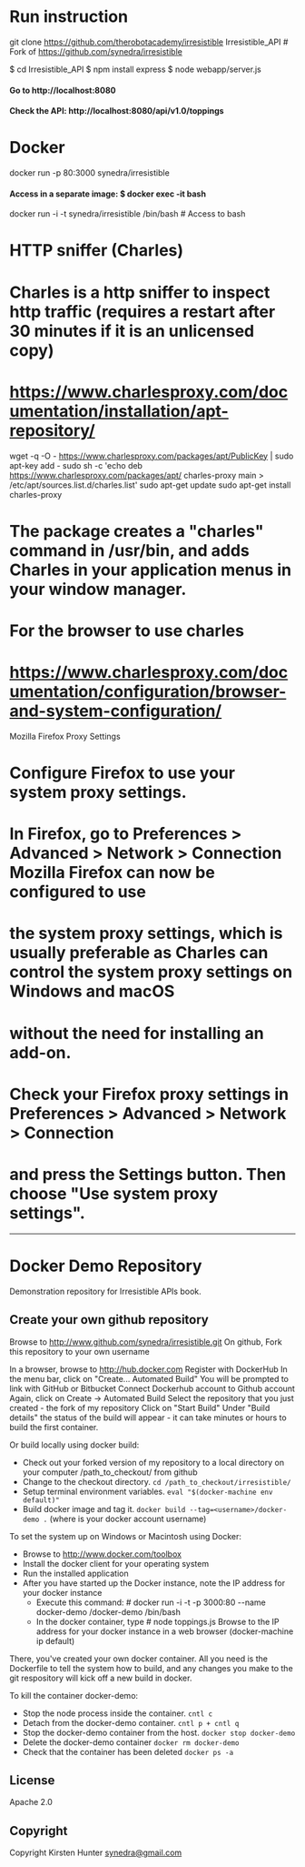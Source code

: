 Run instruction
===============
git clone https://github.com/therobotacademy/irresistible Irresistible_API   # Fork of https://github.com/synedra/irresistible

$ cd Irresistible_API
$ npm install express
$ node webapp/server.js

#### Go to             http://localhost:8080
#### Check the API:    http://localhost:8080/api/v1.0/toppings

Docker
======
docker run -p 80:3000 synedra/irresistible

#### Access in a separate image: $ docker exec -it <container ID or name> bash
docker run -i -t synedra/irresistible /bin/bash  # Access to bash

HTTP sniffer (Charles)
======================
# Charles is a http sniffer to inspect http traffic (requires a restart after 30 minutes if it is an unlicensed copy)
# https://www.charlesproxy.com/documentation/installation/apt-repository/
wget -q -O - https://www.charlesproxy.com/packages/apt/PublicKey | sudo apt-key add -
sudo sh -c 'echo deb https://www.charlesproxy.com/packages/apt/ charles-proxy main > /etc/apt/sources.list.d/charles.list'
sudo apt-get update
sudo apt-get install charles-proxy
# The package creates a "charles" command in /usr/bin, and adds Charles in your application menus in your window manager.

# For the browser to use charles
# https://www.charlesproxy.com/documentation/configuration/browser-and-system-configuration/
Mozilla Firefox Proxy Settings

# Configure Firefox to use your system proxy settings.
# In Firefox, go to Preferences > Advanced > Network > Connection Mozilla Firefox can now be configured to use
# the system proxy settings, which is usually preferable as Charles can control the system proxy settings on Windows and macOS
# without the need for installing an add-on.
# Check your Firefox proxy settings in Preferences > Advanced > Network > Connection
# and press the Settings button. Then choose "Use system proxy settings".

--------------------------------------------------------------------
Docker Demo Repository
==========================

Demonstration repository for Irresistible APIs book.

## Create your own github repository
Browse to http://www.github.com/synedra/irresistible.git
On github, Fork this repository to your own username

In a browser, browse to http://hub.docker.com
Register with DockerHub
In the menu bar, click on "Create... Automated Build"
You will be prompted to link with GitHub or Bitbucket
Connect Dockerhub account to Github account
Again, click on Create -> Automated Build
Select the repository that you just created - the fork of my repository
Click on "Start Build"
Under "Build details" the status of the build will appear - it can take minutes or hours to build the first container.

Or build locally using docker build:
- Check out your forked version of my repository to a local directory on your computer /path_to_checkout/ from github
- Change to the checkout directory. `cd /path_to_checkout/irresistible/`
- Setup terminal environment variables. `eval "$(docker-machine env default)"`
- Build docker image and tag it. `docker build --tag=<username>/docker-demo .` (where <username> is your docker account username)

To set the system up on Windows or Macintosh using Docker:
- Browse to http://www.docker.com/toolbox
- Install the docker client for your operating system
- Run the installed application
- After you have started up the Docker instance, note the IP address for your docker instance
  - Execute this command: # docker run -i -t -p 3000:80 --name docker-demo <username>/docker-demo /bin/bash
  - In the docker container, type # node toppings.js
Browse to the IP address for your docker instance in a web browser (docker-machine ip default)

There, you've created your own docker container.  All you need is the Dockerfile to tell the system how to build, and any changes you make to the git respository will kick off a new build in docker.

To kill the container docker-demo:
- Stop the node process inside the container. `cntl c`
- Detach from the docker-demo container. `cntl p + cntl q`
- Stop the docker-demo container from the host. `docker stop docker-demo`
- Delete the docker-demo container `docker rm docker-demo`
- Check that the container has been deleted `docker ps -a`

## License

Apache 2.0

## Copyright

Copyright Kirsten Hunter <synedra@gmail.com>
